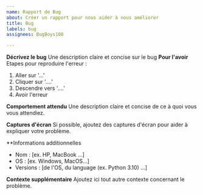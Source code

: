 ```yaml
---
name: Rapport de Bug
about: Créer un rapport pour nous aider à nous améliorer
title: Bug
labels: bug
assignees: BugBoys100

---
```


**Décrivez le bug**
Une description claire et concise sur le bug
**Pour l'avoir**
Etapes pour reproduire l'erreur :
1. Aller sur '...'
2. Cliquer sur '....'
3. Descendre vers '....'
4. Avoir l'erreur

**Comportement attendu**
Une description claire et concise de ce à quoi vous vous attendiez.

**Captures d'écran**
Si possible, ajoutez des captures d'écran pour aider à expliquer votre problème.

**Informations additionnelles
 - Nom : [ex. HP, MacBook ...]
 - OS : [ex. Windows, MacOS...]
 - Versions : [de l'OS, du language (ex. Python 3.10) ...]


**Contexte supplémentaire**
Ajoutez ici tout autre contexte concernant le problème.
